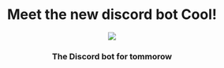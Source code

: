 <div style = "text-align:center">
<h1 style ="text-align: center;align-items: center">Meet the new discord bot Cool!</h1>
<img src="https://image.flaticon.com/icons/png/512/3204/3204807.png"</img>
<h3>The Discord bot for tommorow</h3>
</div>

